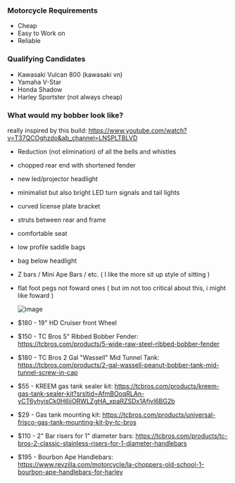 ### Motorcycle Requirements
- Cheap
- Easy to Work on
- Reliable


### Qualifying Candidates

* Kawasaki Vulcan 800 (kawasaki vn)
* Yamaha V-Star
* Honda Shadow
* Harley Sportster (not always cheap)

### What would my bobber look like?

really inspired by this build: https://www.youtube.com/watch?v=T37QCOghzdo&ab_channel=LNSPLTBLVD

* Reduction (not elimination) of all the bells and whistles
* chopped rear end with shortened fender
* new led/projector headlight
* minimalist but also bright LED turn signals and tail lights
* curved license plate bracket
* struts between rear and frame
* comfortable seat
* low profile saddle bags
* bag below headlight
* Z bars / Mini Ape Bars / etc. ( I like the more sit up style of sitting )
* flat foot pegs not foward ones ( but im not too critical about this, i might like foward )

  ![image](https://github.com/user-attachments/assets/7fff4124-6382-4638-9110-5b35a05751ee)

* $180 - 19" HD Cruiser front Wheel
* $150 - TC Bros 5" Ribbed Bobber Fender: https://tcbros.com/products/5-wide-raw-steel-ribbed-bobber-fender
* $180 - TC Bros 2 Gal "Wassell" Mid Tunnel Tank: https://tcbros.com/products/2-gal-wassell-peanut-bobber-tank-mid-tunnel-screw-in-cap
* $55 - KREEM gas tank sealer kit: https://tcbros.com/products/kreem-gas-tank-sealer-kit?srsltid=AfmBOoqRLAn-yCT6yhyisCk0H6iiORWLZgHA_xpaRZSDx1Afjvl6BG2b
* $29 - Gas tank mounting kit: https://tcbros.com/products/universal-frisco-gas-tank-mounting-kit-by-tc-bros
* $110 - 2" Bar risers for 1" diameter bars: https://tcbros.com/products/tc-bros-2-classic-stainless-risers-for-1-diameter-handlebars
* $195 - Bourbon Ape Handlebars: https://www.revzilla.com/motorcycle/la-choppers-old-school-1-bourbon-ape-handlebars-for-harley

